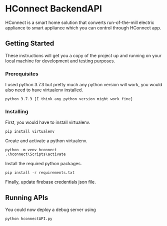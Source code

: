 # HConnect BackendAPI

HConnect is a smart home solution that converts run-of-the-mill electric appliance to smart appliance which you can control through HConnect app.

## Getting Started

These instructions will get you a copy of the project up and running on your local machine for development and testing purposes.

### Prerequisites

I used python 3.7.3 but pretty much any python version will work, you would also need to have virtualenv installed. 

```
python 3.7.3 [I think any python version might work fine]
```

### Installing

First, you would have to install virtualenv.

```
pip install virtualenv
```

Create and activate a python virtualenv.

```
python -m venv hconnect
.\hconnect\Scripts\activate
```

Install the required python packages.

```
pip install -r requirements.txt
```

Finally, update firebase credentials json file.

## Running APIs

You could now deploy a debug server using

```
python hconnectAPI.py
```
